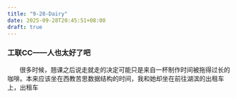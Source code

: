 ```yaml
---
title: "9-28-Dairy"
date: 2025-09-28T20:45:51+08:00
draft: true
---
```


### 工联CC——人也太好了吧
&nbsp;&nbsp;&nbsp;&nbsp;&nbsp;&nbsp;&nbsp;很多时候，翘课之后说走就走的决定可能只是来自一杯制作时间被拖得过长的咖啡。本来应该坐在西教苦思数据结构的时间，我和她却坐在前往湖滨的出租车上，出租车










